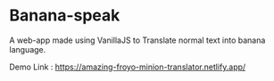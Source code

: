 # Banana-speak

A web-app made using VanillaJS to Translate normal text into banana language.

Demo Link : https://amazing-froyo-minion-translator.netlify.app/
 
